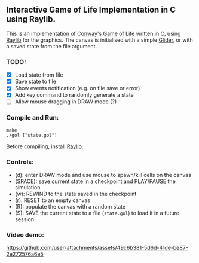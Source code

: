 ## Interactive Game of Life Implementation in C using Raylib.

This is an implementation of [Conway's Game of Life](https://en.wikipedia.org/wiki/Conway%27s_Game_of_Life) written in C, using [Raylib](https://www.raylib.com/) for the graphics.
The canvas is initialised with a simple [Glider](https://conwaylife.com/wiki/Glider), or with a saved state from the file argument.

### TODO:

- [x] Load state from file
- [x] Save state to file
- [x] Show events notification (e.g. on file save or error)
- [x] Add key command to randomly generate a state
- [ ] Allow mouse dragging in DRAW mode (?)

### Compile and Run:

```console
make
./gol ["state.gol"]
```

Before compiling, install [Raylib](https://www.raylib.com/).

### Controls:

- (d): enter DRAW mode and use mouse to spawn/kill cells on the canvas
- (SPACE): save current state in a checkpoint and PLAY/PAUSE the simulation
- (w): REWIND to the state saved in the checkpoint
- (r): RESET to an empty canvas
- (R): populate the canvas with a random state
- (S): SAVE the current state to a file (`state.gol`) to load it in a future session

### Video demo:

https://github.com/user-attachments/assets/49c6b381-5d6d-41de-be87-2e272576a6e5
